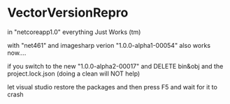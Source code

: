 # VectorVersionRepro

in "netcoreapp1.0" everything Just Works (tm)

with "net461" and imagesharp verion "1.0.0-alpha1-00054" also works
now....

if you switch to the new "1.0.0-alpha2-00017"
and DELETE bin&obj and the project.lock.json (doing a clean will NOT help)

let visual studio restore the packages and then press F5
and wait for it to crash
